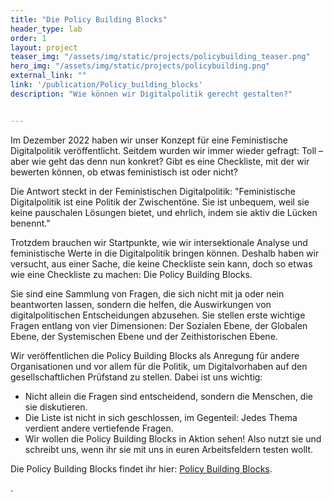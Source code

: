 ```yaml
---
title: "Die Policy Building Blocks"
header_type: lab
order: 1
layout: project
teaser_img: "/assets/img/static/projects/policybuilding_teaser.png"
hero_img: "/assets/img/static/projects/policybuilding.png"
external_link: ""
link: '/publication/Policy_building_blocks'
description: "Wie können wir Digitalpolitik gerecht gestalten?"


---
```

<p>
Im Dezember 2022 haben wir unser Konzept für eine Feministische Digitalpolitik veröffentlicht. Seitdem wurden wir immer wieder gefragt: Toll – aber wie geht das denn nun konkret? Gibt es eine Checkliste, mit der wir bewerten können, ob etwas feministisch ist oder nicht? 
</p>

<p>
Die Antwort steckt in der Feministischen Digitalpolitik: "Feministische Digitalpolitik ist eine Politik der Zwischentöne. Sie ist unbequem, weil sie keine pauschalen Lösungen bietet, und ehrlich, indem sie aktiv die Lücken benennt." 
</p>

<p>
Trotzdem brauchen wir Startpunkte, wie wir intersektionale Analyse und feministische Werte in die Digitalpolitik bringen können. Deshalb haben wir versucht, aus einer Sache, die keine Checkliste sein kann, doch so etwas wie eine Checkliste zu machen: Die Policy Building Blocks.
</p>

<p>
Sie sind eine Sammlung von Fragen, die sich nicht mit ja oder nein beantworten lassen, sondern die helfen, die Auswirkungen von digitalpolitischen Entscheidungen abzusehen. Sie stellen erste wichtige Fragen entlang von vier Dimensionen: Der Sozialen Ebene, der Globalen Ebene, der Systemischen Ebene und der Zeithistorischen Ebene. 
</p>

<p>Wir veröffentlichen die Policy Building Blocks als Anregung für andere Organisationen und vor allem für die Politik, um Digitalvorhaben auf den gesellschaftlichen Prüfstand zu stellen. Dabei ist uns wichtig:
<ul>
<li>Nicht allein die Fragen sind entscheidend, sondern die Menschen, die sie diskutieren.</li>
<li>Die Liste ist nicht in sich geschlossen, im Gegenteil: Jedes Thema verdient andere vertiefende Fragen.</li>
<li>Wir wollen die Policy Building Blocks in Aktion sehen! Also nutzt sie und schreibt uns, wenn ihr sie mit uns in euren Arbeitsfeldern testen wollt.</li>
</ul>
</p>

<p>
Die Policy Building Blocks findet ihr hier: <a href="/assets/downloads/on-off-digitale-handlungsfaehigkeit.pdf">Policy Building Blocks</a>. </p>.

